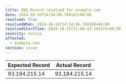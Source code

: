 ```yaml
---
title: DNS Record resolved for example.com
date: 2024-10-26T14:54:06.769182+00:00
resolved: True
resolvedWhen: 2024-10-26T14:54:06.769189+00:00
resolvedStartTime: 2024-10-25T21:09:43.191474+00:00
severity: notice
affected:
  - example.com
section: issue
---
```


| Expected Record  | Actual Record  |
|------------------|----------------|
| 93.184.215.14 | 93.184.215.14 |
